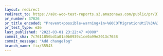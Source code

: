 ```yaml
---
layout: redirect
redirect_to: https://a8c-woo-test-reports.s3.amazonaws.com/public/pr/37026/e2e/index.html
pr_number: 37026
pr_title_encoded: "Prevent+possible+warning+in+%60COTMigrationUtil%3A%3Aget_post_or_object_meta%28%29%60"
pr_test_type: e2e
last_published: "2023-03-01 23:22:47 +0000"
commit_sha: 7c7611856bd1a01a9b0939c1ce0a99e2013c7638
commit_message: "Add changelog"
branch_name: fix/35543
---
```

